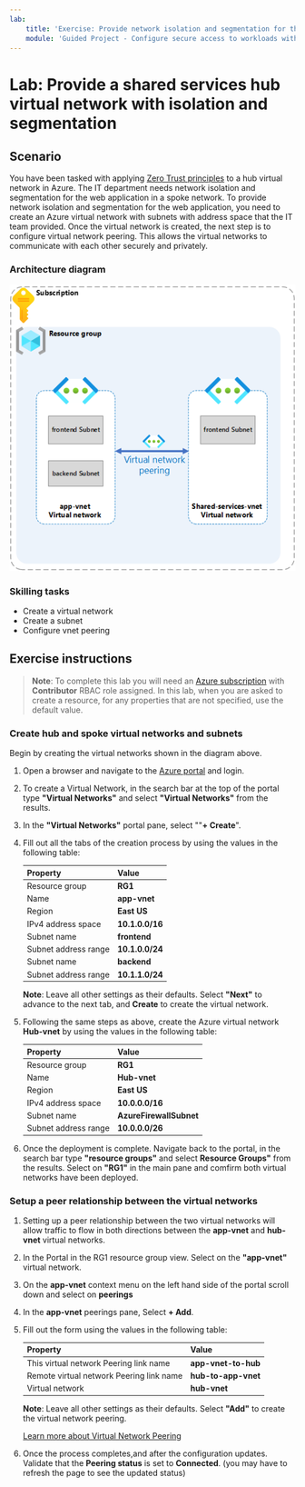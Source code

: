 ```yaml
---
lab:
    title: 'Exercise: Provide network isolation and segmentation for the web application'
    module: 'Guided Project - Configure secure access to workloads with Azure virtual networking services'
---
```


# Lab: Provide a shared services hub virtual network with isolation and segmentation

## Scenario

You have been tasked with applying [Zero Trust principles](https://learn.microsoft.com/security/zero-trust/azure-infrastructure-networking) to a hub virtual network in Azure. The IT department needs network isolation and segmentation for the web application in a spoke network. To provide network isolation and segmentation for the web application, you need to create an Azure virtual network with subnets with address space that the IT team provided. Once the virtual network is created, the next step is to configure virtual network peering. This allows the virtual networks to communicate with each other securely and privately.

### Architecture diagram

![Diagram that shows two virtual networks that are peered.](../Media/task-1.png)

### Skilling tasks

- Create a virtual network
- Create a subnet
- Configure vnet peering

## Exercise instructions

>**Note**: To complete this lab you will need an [Azure subscription](https://azure.microsoft.com/free/) with **Contributor** RBAC role assigned.
> In this lab, when you are asked to create a resource, for any properties that are not specified, use the default value.

### Create hub and spoke virtual networks and subnets

Begin by creating the virtual networks shown in the diagram above.

1. Open a browser and navigate to the <a href="https://portal.azure.com/#home">Azure portal</a> and login.
1. To create a Virtual Network, in the search bar at the top of the portal type **"Virtual Networks"** and select **"Virtual Networks"** from the results.
1. In the **"Virtual Networks"** portal pane, select ""**+ Create**".
1. Fill out all the tabs of the creation process by using the values in the following table:

    | Property             | Value           |
    | :------------------- | :-------------- |
    | Resource group       | **RG1**         |
    | Name                 | **app-vnet**    |
    | Region               | **East US**     |
    | IPv4 address space   | **10.1.0.0/16** |
    | Subnet name          | **frontend**    |
    | Subnet address range | **10.1.0.0/24** |
    | Subnet name          | **backend**     |
    | Subnet address range | **10.1.1.0/24** |

    **Note**: Leave all other settings as their defaults. Select **"Next"** to advance to the next tab, and **Create** to create the virtual network.
1. Following the same steps as above, create the Azure virtual network **Hub-vnet** by using the values in the following table:

    | Property             | Value                    |
    | :------------------- | :----------------------- |
    | Resource group       | **RG1**                  |
    | Name                 | **Hub-vnet** |
    | Region               | **East US**              |
    | IPv4 address space   | **10.0.0.0/16**          |
    | Subnet name          | **AzureFirewallSubnet**  |
    | Subnet address range | **10.0.0.0/26**          |

1. Once the deployment is complete. Navigate back to the portal, in the search bar type **"resource groups"** and select **Resource Groups"** from the results. Select on **"RG1"** in the main pane and comfirm both virtual networks have been deployed.

### Setup a peer relationship between the virtual networks

1. Setting up a peer relationship between the two virtual networks will allow traffic to flow in both directions between the **app-vnet** and **hub-vnet** virtual networks.
1. In the Portal in the RG1 resource group view. Select on the **"app-vnet"** virtual network.
1. On the **app-vnet** context menu on the left hand side of the portal scroll down and select on **peerings**
1. In the **app-vnet** peerings pane, Select **+ Add**.
1. Fill out the form using the values in the following table:

    | Property                                 | Value                          |
    | :--------------------------------------- | :----------------------------- |
    | This virtual network Peering link name   | **app-vnet-to-hub** |
    | Remote virtual network Peering link name | **hub-to-app-vnet** |
    | Virtual network                          | **hub-vnet**       |

    **Note**: Leave all other settings as their defaults. Select **"Add"** to create the virtual network peering.

    [Learn more about Virtual Network Peering](https://learn.microsoft.com/azure/virtual-network/virtual-network-manage-peering?tabs=peering-portal)

1. Once the process completes,and after the configuration updates. Validate that the **Peering status** is set to **Connected**. (you may have to refresh the page to see the updated status)
